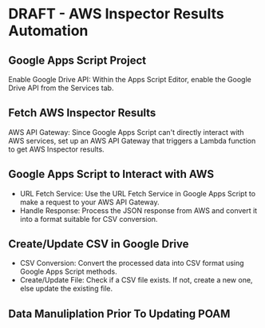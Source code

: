# DRAFT - AWS Inspector Results Automation

## Google Apps Script Project
Enable Google Drive API: Within the Apps Script Editor, enable the Google Drive API from the Services tab.

## Fetch AWS Inspector Results
AWS API Gateway: Since Google Apps Script can't directly interact with AWS services, set up an AWS API Gateway that triggers a Lambda function to get AWS Inspector results.

## Google Apps Script to Interact with AWS
- URL Fetch Service: Use the URL Fetch Service in Google Apps Script to make a request to your AWS API Gateway.
- Handle Response: Process the JSON response from AWS and convert it into a format suitable for CSV conversion.

## Create/Update CSV in Google Drive
- CSV Conversion: Convert the processed data into CSV format using Google Apps Script methods.
- Create/Update File: Check if a CSV file exists. If not, create a new one, else update the existing file.

## Data Manuliplation Prior To Updating POAM




